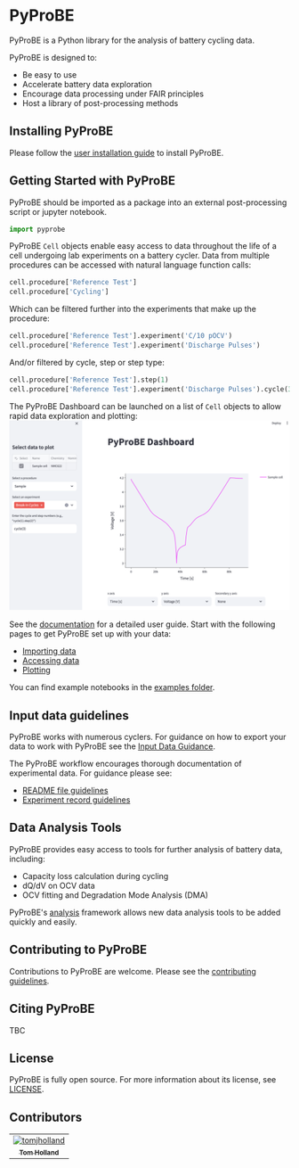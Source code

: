 # PyProBE
PyProBE is a Python library for the analysis of battery cycling data.

PyProBE is designed to:
- Be easy to use
- Accelerate battery data exploration
- Encourage data processing under FAIR principles
- Host a library of post-processing methods

## Installing PyProBE
Please follow the [user installation guide](https://congenial-adventure-mz797n5.pages.github.io/user_guide/installation.html) to install PyProBE.

## Getting Started with PyProBE
PyProBE should be imported as a package into an external post-processing script or jupyter notebook.

```python
import pyprobe
```

PyProBE ```Cell``` objects enable easy access to data throughout the life of a cell undergoing lab experiments on a battery cycler. Data from multiple procedures can be accessed with natural language function calls:
```python
cell.procedure['Reference Test']
cell.procedure['Cycling']
```

Which can be filtered further into the experiments that make up the procedure:
```python
cell.procedure['Reference Test'].experiment('C/10 pOCV')
cell.procedure['Reference Test'].experiment('Discharge Pulses')
```
And/or filtered by cycle, step or step type:
```python
cell.procedure['Reference Test'].step(1)
cell.procedure['Reference Test'].experiment('Discharge Pulses').cycle(3).discharge(0)
```

The PyProBE Dashboard can be launched on a list of ```Cell``` objects to allow rapid data exploration and plotting:
![PyProBE Dashboard](./docs/source/user_guide/images/Dashboard.png)

See the [documentation](https://congenial-adventure-mz797n5.pages.github.io) for a detailed user guide. Start with the following pages to get PyProBE set up with your data:
- [Importing data](https://congenial-adventure-mz797n5.pages.github.io/user_guide/importing_data.html)
- [Accessing data](https://congenial-adventure-mz797n5.pages.github.io/user_guide/accessing_data.html)
- [Plotting](https://congenial-adventure-mz797n5.pages.github.io/user_guide/plotting.html)

You can find example notebooks in the [examples folder](examples/).

## Input data guidelines
PyProBE works with numerous cyclers. For guidance on how to export your data to work with PyProBE see the [Input Data Guidance](https://congenial-adventure-mz797n5.pages.github.io/user_guide/input_data_guidance.html).

The PyProBE workflow encourages thorough documentation of experimental data. For guidance please see:
- [README file guidelines](https://congenial-adventure-mz797n5.pages.github.io/user_guide/writing_a_readme_file.html)
- [Experiment record guidelines](https://congenial-adventure-mz797n5.pages.github.io/user_guide/writing_an_experiment_record.html)

## Data Analysis Tools
PyProBE provides easy access to tools for further analysis of battery data, including:
- Capacity loss calculation during cycling
- dQ/dV on OCV data
- OCV fitting and Degradation Mode Analysis (DMA)

PyProBE's [analysis](https://congenial-adventure-mz797n5.pages.github.io/developer_guide/contributing_to_the_analysis_module.html) framework allows new data analysis tools to be added quickly and easily.

## Contributing to PyProBE

Contributions to PyProBE are welcome. Please see the [contributing guidelines](CONTRIBUTING.md).

## Citing PyProBE

TBC


## License

PyProBE is fully open source. For more information about its license, see [LICENSE](LICENSE.md).


## Contributors
<!-- readme: contributors -start -->
<table>
<tr>
    <td align="center">
        <a href="https://github.com/tomjholland">
            <img src="https://avatars.githubusercontent.com/u/137503955?v=4" width="100;" alt="tomjholland"/>
            <br />
            <sub><b>Tom Holland</b></sub>
        </a>
    </td></tr>
</table>
<!-- readme: contributors -end -->
